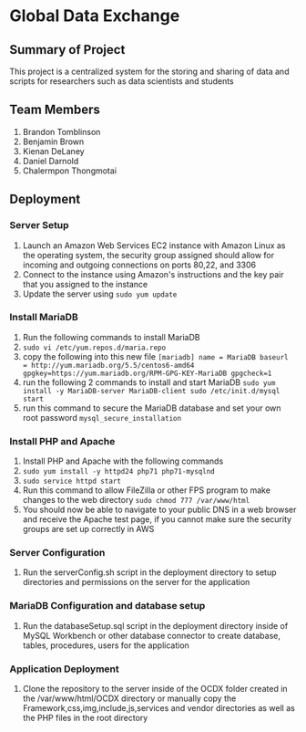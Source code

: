 # Global Data Exchange 

## Summary of Project 
This project is a centralized system for the storing and sharing of data and scripts for researchers such as data scientists and students 

## Team Members 
1. Brandon Tomblinson
2. Benjamin Brown
3. Kienan DeLaney
4. Daniel Darnold
5. Chalermpon Thongmotai

## Deployment 

### Server Setup
1. Launch an Amazon Web Services EC2 instance with Amazon Linux as the operating system, the security group assigned should allow for incoming and outgoing connections on ports 80,22, and 3306
2. Connect to the instance using Amazon's instructions and the key pair that you assigned to the instance
3. Update the server using `sudo yum update`

### Install MariaDB
1. Run the following commands to install MariaDB
2. `sudo vi /etc/yum.repos.d/maria.repo`
3. copy the following into this new file `[mariadb]
name = MariaDB
baseurl = http://yum.mariadb.org/5.5/centos6-amd64
gpgkey=https://yum.mariadb.org/RPM-GPG-KEY-MariaDB
gpgcheck=1`
4. run the following 2 commands to install and start MariaDB `sudo yum install -y MariaDB-server MariaDB-client
sudo /etc/init.d/mysql start`
5. run this command to secure the MariaDB database and set your own root password `mysql_secure_installation`

### Install PHP and Apache
1. Install PHP and Apache with the following commands
2. `sudo yum install -y httpd24 php71 php71-mysqlnd`
3. `sudo service httpd start`
4. Run this command to allow FileZilla or other FPS program to make changes to the web directory `sudo chmod 777 /var/www/html`
5. You should now be able to navigate to your public DNS in a web browser and receive the Apache test page, if you cannot make sure the security groups are set up correctly in AWS

### Server Configuration
1. Run the serverConfig.sh script in the deployment directory to setup directories and permissions on the server for the application

### MariaDB Configuration and database setup
1. Run the databaseSetup.sql script in the deployment directory inside of MySQL Workbench or other database connector to create database, tables, procedures, users for the application

### Application Deployment
1. Clone the repository to the server inside of the OCDX folder created in the /var/www/html/OCDX directory or manually copy the Framework,css,img,include,js,services and vendor directories as well as the PHP files in the root directory
